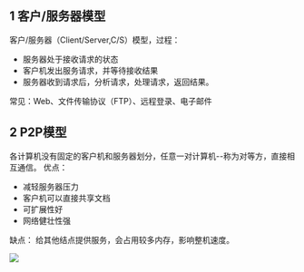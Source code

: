 ## 1 客户/服务器模型
客户/服务器（Client/Server,C/S）模型，过程：
* 服务器处于接收请求的状态
* 客户机发出服务请求，并等待接收结果
* 服务器收到请求后，分析请求，处理请求，返回结果。

常见：Web、文件传输协议（FTP）、远程登录、电子邮件

## 2 P2P模型
各计算机没有固定的客户机和服务器划分，任意一对计算机--称为对等方，直接相互通信。
优点：
* 减轻服务器压力
* 客户机可以直接共享文档
* 可扩展性好
* 网络健壮性强

缺点：
给其他结点提供服务，会占用较多内存，影响整机速度。


![](../../asset/p2p和cs.jpg)